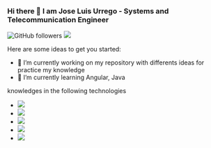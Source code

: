 ### Hi there 👋 I am Jose Luis Urrego - Systems and Telecommunication Engineer

![GitHub followers](https://img.shields.io/github/followers/joseurrego?style=social)
<a href='https://www.linkedin.com/in/jurrego/'><img src='https://img.shields.io/badge/LinkedIn-0077B5?style=for-the-badge&logo=linkedin&logoColor=white'/></a>

Here are some ideas to get you started:

- 🔭 I’m currently working on my repository with differents ideas for practice my knowledge
- 🌱 I’m currently learning Angular, Java

knowledges in the following technologies


- <img src="https://img.shields.io/badge/Java-ED8B00?style=for-the-badge&logo=java&logoColor=white" >
- <img src="https://img.shields.io/badge/HTML5-E34F26?style=for-the-badge&logo=html5&logoColor=white" >
- <img src="https://img.shields.io/badge/CSS3-1572B6?style=for-the-badge&logo=css3&logoColor=white" >
- <img src="https://img.shields.io/badge/JavaScript-F7DF1E?style=for-the-badge&logo=javascript&logoColor=black" >
- <img src="https://img.shields.io/badge/Python-3776AB?style=for-the-badge&logo=python&logoColor=white" >
